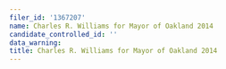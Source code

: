 ```yaml
---
filer_id: '1367207'
name: Charles R. Williams for Mayor of Oakland 2014
candidate_controlled_id: ''
data_warning:
title: Charles R. Williams for Mayor of Oakland 2014
---
```

